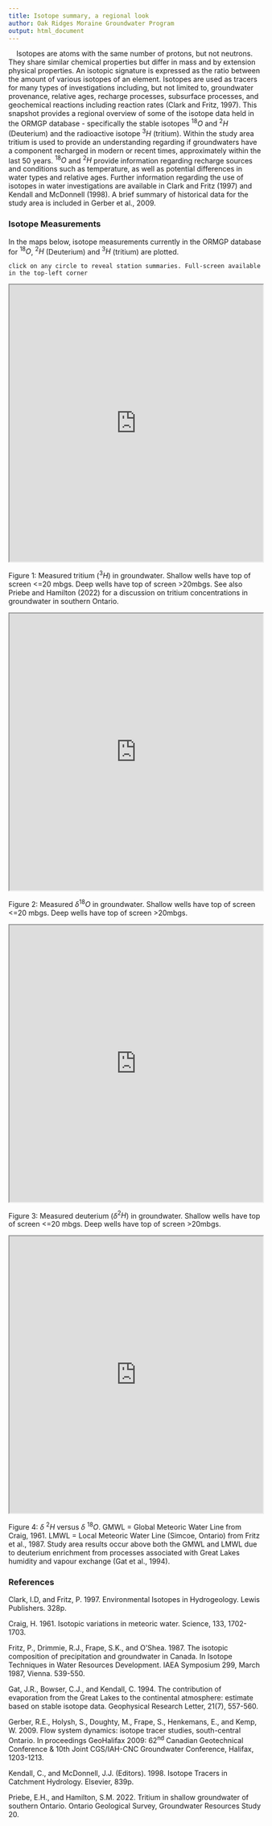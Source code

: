 ```yaml
---
title: Isotope summary, a regional look
author: Oak Ridges Moraine Groundwater Program
output: html_document
---
```


&nbsp;&nbsp;&nbsp;&nbsp;Isotopes are atoms with the same number of protons, but not neutrons. They share similar chemical properties but differ in mass and by extension physical properties. An isotopic signature is expressed as the ratio between the amount of various isotopes of an element. Isotopes are used as tracers for many types of investigations including, but not limited to, groundwater provenance, relative ages, recharge processes, subsurface processes, and geochemical reactions including reaction rates (Clark and Fritz, 1997). This snapshot provides a regional overview of some of the isotope data held in the ORMGP database - specifically the stable isotopes $^{18}O$ and $^2H$ (Deuterium) and the radioactive isotope  $^3H$ (tritium). Within the study area tritium is used to provide an understanding regarding if groundwaters have a component recharged in modern or recent times, approximately within the last 50 years. $^{18}O$ and $^2H$ provide information regarding recharge sources and conditions such as temperature, as well as potential differences in water types and relative ages. Further information regarding the use of isotopes in water investigations are available in Clark and Fritz (1997) and Kendall and McDonnell (1998). A brief summary of historical data for the study area is included in Gerber et al., 2009.



### Isotope Measurements
In the maps below, isotope measurements currently in the ORMGP database for $^{18}O$, $^2H$ (Deuterium) and $^3H$ (tritium) are plotted.


`click on any circle to reveal station summaries. Full-screen available in the top-left corner`

<iframe src="https://golang.oakridgeswater.ca/pages/chem-tritium-map.html" width="100%" height="550" scrolling="no" allowfullscreen></iframe>

Figure 1: Measured tritium ($^3H$) in groundwater. Shallow wells have top of screen <=20 mbgs. Deep wells have top of screen >20mbgs. See also Priebe and Hamilton (2022) for a discussion on tritium concentrations in groundwater in southern Ontario.

<iframe src="https://golang.oakridgeswater.ca/pages/chem-dO18-map.html" width="100%" height="550" scrolling="no" allowfullscreen></iframe>

Figure 2: Measured $\delta$$^{18}O$ in groundwater. Shallow wells have top of screen <=20 mbgs. Deep wells have top of screen >20mbgs.

<iframe src="https://golang.oakridgeswater.ca/pages/chem-deuterium-map.html" width="100%" height="550" scrolling="no" allowfullscreen></iframe>

Figure 3: Measured deuterium ($\delta$$^2H$) in groundwater. Shallow wells have top of screen <=20 mbgs. Deep wells have top of screen >20mbgs.

<iframe src="https://golang.oakridgeswater.ca/pages/chem-isotope-delplot.html" width="100%" height="550" scrolling="no" allowfullscreen></iframe>

Figure 4: $\delta$ $^2H$ versus $\delta$ $^{18}O$. GMWL = Global Meteoric Water Line from Craig, 1961. LMWL = Local Meteoric Water Line (Simcoe, Ontario) from Fritz et al., 1987. Study area results occur above both the GMWL and LMWL due to deuterium enrichment from processes associated with Great Lakes humidity and vapour exchange (Gat et al., 1994).



### References

Clark, I.D, and Fritz, P. 1997. Environmental Isotopes in Hydrogeology. Lewis Publishers. 328p.

Craig, H. 1961. Isotopic variations in meteoric water. Science, 133, 1702-1703.

Fritz, P., Drimmie, R.J., Frape, S.K., and O'Shea. 1987. The isotopic composition of precipitation and groundwater in Canada. In Isotope Techniques in Water Resources Development. IAEA Symposium 299, March 1987, Vienna. 539-550.

Gat, J.R., Bowser, C.J., and Kendall, C. 1994. The contribution of evaporation from the Great Lakes to the continental atmosphere: estimate based on stable isotope data. Geophysical Research Letter, 21(7), 557-560.

Gerber, R.E., Holysh, S., Doughty, M., Frape, S., Henkemans, E., and Kemp, W. 2009. Flow system dynamics: isotope tracer studies, south-central Ontario. In proceedings GeoHalifax 2009: 62<sup>nd</sup> Canadian Geotechnical Conference & 10th Joint CGS/IAH-CNC Groundwater Conference, Halifax, 1203-1213.

Kendall, C., and McDonnell, J.J. (Editors). 1998. Isotope Tracers in Catchment Hydrology. Elsevier, 839p.

Priebe, E.H., and Hamilton, S.M. 2022. Tritium in shallow groundwater of southern Ontario. Ontario Geological Survey, Groundwater Resources Study 20.
